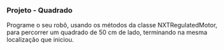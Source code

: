 ### Projeto - Quadrado

Programe o seu robô, usando os métodos da classe NXTRegulatedMotor, para percorrer um quadrado de 50 cm de lado, terminando na mesma localização que iniciou.